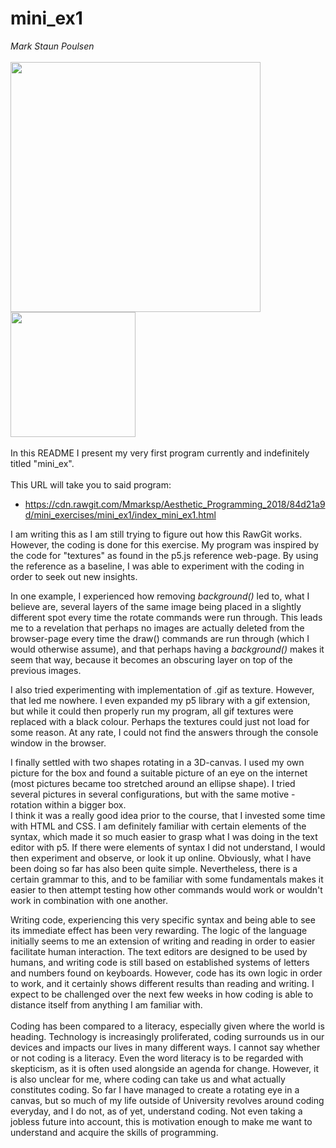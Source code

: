 # mini_ex1
*Mark Staun Poulsen*
</br>
</br>
<img src="https://github.com/Mmarksp/Aesthetic_Programming_2018/blob/master/mini_exercises/mini_ex1/d07324422504970dd3b59f1d92d163c1.jpg" width="400"></br>
<img src="https://github.com/Mmarksp/Aesthetic_Programming_2018/blob/master/mini_exercises/mini_ex1/0e2fda308e3a8ae0edce4536e3b10f5d.png" width="200">
</br>
</br>
In this README I present my very first program currently and indefinitely titled "mini_ex".</br></br>
This URL will take you to said program:
- https://cdn.rawgit.com/Mmarksp/Aesthetic_Programming_2018/84d21a9d/mini_exercises/mini_ex1/index_mini_ex1.html </br>

I am writing this as I am still trying to figure out how this RawGit works. However, the coding is done for this exercise.
My program was inspired by the code for "textures" as found in the p5.js reference web-page. By using the reference as a baseline, I was able to experiment with the coding in order to seek out new insights.

In one example, I experienced how removing *background()* led to, what I believe are, several layers of the same image being placed in a slightly different spot every time the rotate commands were run through. This leads me to a revelation that perhaps no images are actually deleted from the browser-page every time the draw() commands are run through (which I would otherwise assume), and that perhaps having a *background()* makes it seem that way, because it becomes an obscuring layer on top of the previous images.</br>

I also tried experimenting with implementation of .gif as texture. However, that led me nowhere. I even expanded my p5 library with a gif extension, but while it could then properly run my program, all gif textures were replaced with a black colour. Perhaps the textures could just not load for some reason. At any rate, I could not find the answers through the console window in the browser.</br>

I finally settled with two shapes rotating in a 3D-canvas. I used my own picture for the box and found a suitable picture of an eye on the internet (most pictures became too stretched around an ellipse shape). I tried several pictures in several configurations, but with the same motive - rotation within a bigger box.
</br>I think it was a really good idea prior to the course, that I invested some time with HTML and CSS. I am definitely familiar with certain elements of the syntax, which made it so much easier to grasp what I was doing in the text editor with p5. If there were elements of syntax I did not understand, I would then experiment and observe, or look it up online. Obviously, what I have been doing so far has also been quite simple. Nevertheless, there is a certain grammar to this, and to be familiar with some fundamentals makes it easier to then attempt testing how other commands would work or wouldn't work in combination with one another.</br>

Writing code, experiencing this very specific syntax and being able to see its immediate effect has been very rewarding. The logic of the language initially seems to me an extension of writing and reading in order to easier facilitate human interaction. The text editors are designed to be used by humans, and writing code is still based on established systems of letters and numbers found on keyboards. However, code has its own logic in order to work, and it certainly shows different results than reading and writing. I expect to be challenged over the next few weeks in how coding is able to distance itself from anything I am familiar with.
</br></br>
Coding has been compared to a literacy, especially given where the world is heading. Technology is increasingly proliferated, coding surrounds us in our devices and impacts our lives in many different ways.
I cannot say whether or not coding is a literacy. Even the word literacy is to be regarded with skepticism, as it is often used alongside an agenda for change. However, it is also unclear for me, where coding can take us and what actually constitutes coding. So far I have managed to create a rotating eye in a canvas, but so much of my life outside of University revolves around coding everyday, and I do not, as of yet, understand coding. Not even taking a jobless future into account, this is motivation enough to make me want to understand and acquire the skills of programming.
